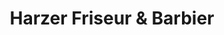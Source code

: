 ---
title: "Harzer Friseur & Barbier"
url: /quedlinburg/harzer-friseur-und-barbier/
shop: Friseur
---